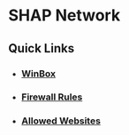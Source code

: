 # SHAP Network

## Quick Links
- ### [WinBox](winbox.md)
- ### [Firewall Rules](firewall_rules.md)
- ### [Allowed Websites](allowed_websites.md)